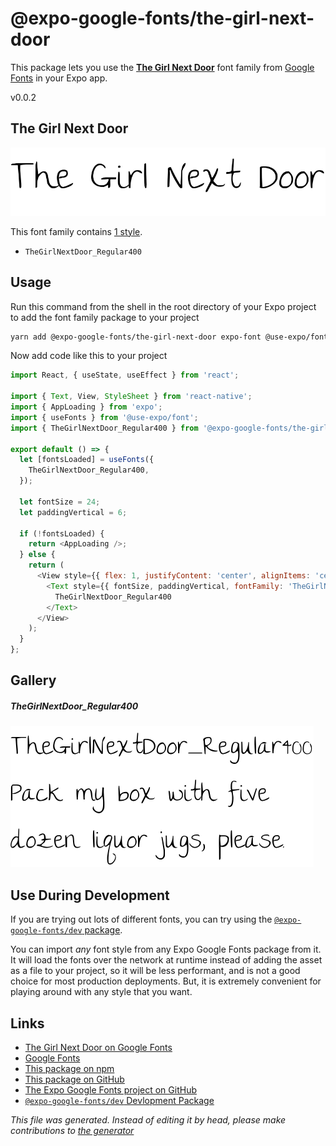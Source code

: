 # @expo-google-fonts/the-girl-next-door

This package lets you use the [**The Girl Next Door**](https://fonts.google.com/specimen/The+Girl+Next+Door) font family from [Google Fonts](https://fonts.google.com/) in your Expo app.

v0.0.2

## The Girl Next Door

![The Girl Next Door](./font-family.png)

This font family contains [1 style](#gallery).

- `TheGirlNextDoor_Regular400`

## Usage

Run this command from the shell in the root directory of your Expo project to add the font family package to your project
```sh
yarn add @expo-google-fonts/the-girl-next-door expo-font @use-expo/font
```

Now add code like this to your project
```js
import React, { useState, useEffect } from 'react';

import { Text, View, StyleSheet } from 'react-native';
import { AppLoading } from 'expo';
import { useFonts } from '@use-expo/font';
import { TheGirlNextDoor_Regular400 } from '@expo-google-fonts/the-girl-next-door';

export default () => {
  let [fontsLoaded] = useFonts({
    TheGirlNextDoor_Regular400,
  });

  let fontSize = 24;
  let paddingVertical = 6;

  if (!fontsLoaded) {
    return <AppLoading />;
  } else {
    return (
      <View style={{ flex: 1, justifyContent: 'center', alignItems: 'center' }}>
        <Text style={{ fontSize, paddingVertical, fontFamily: 'TheGirlNextDoor_Regular400' }}>
          TheGirlNextDoor_Regular400
        </Text>
      </View>
    );
  }
};

```

## Gallery

##### TheGirlNextDoor_Regular400
![TheGirlNextDoor_Regular400](./51c93d3ab1885507b024f2ed61854dbb865696dcb5dbdfd1b135cefd74150fef.ttf.png)


## Use During Development

If you are trying out lots of different fonts, you can try using the [`@expo-google-fonts/dev` package](https://www.npmjs.com/package/@expo-google-fonts/dev).

You can import *any* font style from any Expo Google Fonts package from it. It will load the fonts
over the network at runtime instead of adding the asset as a file to your project, so it will be 
less performant, and is not a good choice for most production deployments. But, it is extremely convenient
for playing around with any style that you want.

## Links

- [The Girl Next Door on Google Fonts](https://fonts.google.com/specimen/The+Girl+Next+Door)
- [Google Fonts](https://fonts.google.com/)
- [This package on npm](https://www.npmjs.com/package/@expo-google-fonts/the-girl-next-door)
- [This package on GitHub](https://github.com/expo/google-fonts/tree/master/font-packages/the-girl-next-door)
- [The Expo Google Fonts project on GitHub](https://github.com/expo/google-fonts)
- [`@expo-google-fonts/dev` Devlopment Package](https://github.com/expo/google-fonts/tree/master/font-packages/dev)


*This file was generated. Instead of editing it by head, please make contributions to [the generator](https://github.com/expo/google-fonts/tree/master/packages/generator)*

